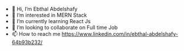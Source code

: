 - 👋 Hi, I’m  Ebthal Abdelshafy
- 👀 I’m interested in MERN Stack
- 🌱 I’m currently learning React Js
- 💞️ I’m looking to collaborate on Full time Job
- 📫 How to reach me https://www.linkedin.com/in/ebthal-abdelshafy-64b93b232/

<!---
EbthalAbdelshafy/EbthalAbdelshafy is a ✨ special ✨ repository because its `README.md` (this file) appears on your GitHub profile.
You can click the Preview link to take a look at your changes.
--->
